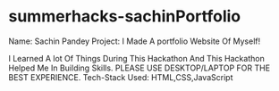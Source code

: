 # summerhacks-sachinPortfolio
Name: Sachin Pandey
Project: I Made A portfolio Website Of Myself!

I Learned A lot Of Things During This Hackathon And This Hackathon Helped Me In Building Skills.
PLEASE USE DESKTOP/LAPTOP FOR THE BEST EXPERIENCE.
Tech-Stack Used: HTML,CSS,JavaScript
